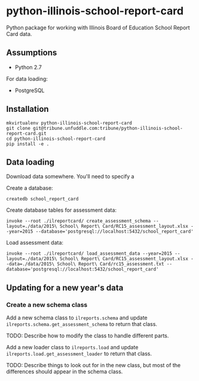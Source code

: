 python-illinois-school-report-card
==================================

Python package for working with Illinois Board of Education School Report Card data.

Assumptions
-----------

* Python 2.7

For data loading:

* PostgreSQL

Installation
------------

    mkvirtualenv python-illinois-school-report-card
    git clone git@tribune.unfuddle.com:tribune/python-illinois-school-report-card.git
    cd python-illinois-school-report-card
    pip install -e .

Data loading
------------

Download data somewhere.  You'll need to specify a

Create a database:

    createdb school_report_card

Create database tables for assessment data:

    invoke --root ./ilreportcard/ create_assessment_schema --layout=./data/2015\ School\ Report\ Card/RC15_assessment_layout.xlsx --year=2015 --database='postgresql://localhost:5432/school_report_card'

Load assessment data:

    invoke --root ./ilreportcard/ load_assessment_data --year=2015 --layout=./data/2015\ School\ Report\ Card/RC15_assessment_layout.xlsx --data=./data/2015\ School\ Report\ Card/rc15_assessment.txt --database='postgresql://localhost:5432/school_report_card'

Updating for a new year's data
------------------------------

### Create a new schema class

Add a new schema class to `ilreports.schema` and update `ilreports.schema.get_assessment_schema` to return that class.

TODO: Describe how to modify the class to handle different parts.

Add a new loader class to `ilreports.load` and update `ilreports.load.get_assessment_loader` to return that class.

TODO: Describe things to look out for in the new class, but most of the differences should appear in the schema class.

